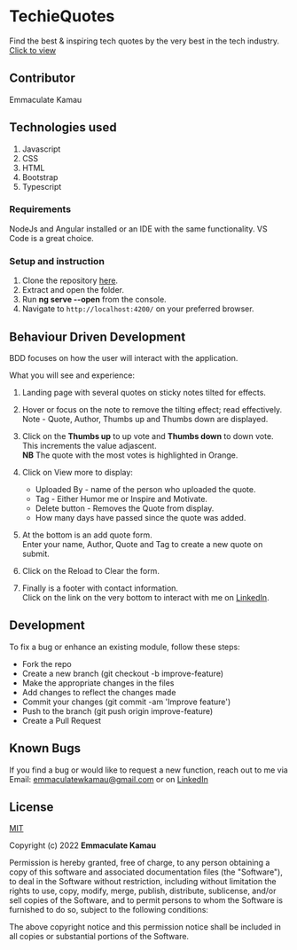 # TechieQuotes

Find the best & inspiring tech quotes by the very best in the tech industry.
[Click to view](emmakamau.github.io/techiequotes/)

## Contributor

Emmaculate Kamau

## Technologies used

1. Javascript
2. CSS
3. HTML
4. Bootstrap
5. Typescript

### Requirements

NodeJs and Angular installed or an IDE with the same functionality. VS Code is a great choice.

### Setup and instruction

1. Clone the repository [here](https://github.com/emmakamau/TechieQuotes.git).
2. Extract and open the folder.
3. Run **ng serve --open** from the console.
4. Navigate to `http://localhost:4200/` on your preferred browser.

## Behaviour Driven Development

BDD focuses on how the user will interact with the application.

What you will see and experience:

1. Landing page with several quotes on sticky notes tilted for effects.
2. Hover or focus on the note to remove the tilting effect; read effectively.<br>
    Note - Quote, Author, Thumbs up and Thumbs down are displayed.
3. Click on the **Thumbs up** to up vote and **Thumbs down** to down vote.<br> 
    This increments the value adjascent.<br>
    **NB** The quote with the most votes is highlighted in Orange.
4. Click on View more to display:
    - Uploaded By - name of the person who uploaded the quote.
    - Tag - Either Humor me or Inspire and Motivate.
    - Delete button - Removes the Quote from display.
    - How many days have passed since the quote was added.

5. At the bottom is an add quote form.<br> 
    Enter your name, Author, Quote and Tag to create a new quote on submit.
6. Click on the Reload to Clear the form.
7. Finally is a footer with contact information.<br> 
    Click on the link on the very bottom to interact with me on [LinkedIn](https://www.linkedin.com/in/emmaculate-k-987353104/).  

## Development

To fix a bug or enhance an existing module, follow these steps:
- Fork the repo
- Create a new branch (git checkout -b improve-feature)
- Make the appropriate changes in the files
- Add changes to reflect the changes made
- Commit your changes (git commit -am 'Improve feature')
- Push to the branch (git push origin improve-feature)
- Create a Pull Request

## Known Bugs

If you find a bug or would like to request a new function, reach out to me via Email: emmaculatewkamau@gmail.com or on [LinkedIn](https://www.linkedin.com/in/emmaculate-k-987353104/)

## License

[MIT](https://choosealicense.com/licenses/mit/)

Copyright (c) 2022 **Emmaculate Kamau**

Permission is hereby granted, free of charge, to any person obtaining a copy of this software and associated documentation files (the "Software"), to deal in the Software without restriction, including without limitation the rights to use, copy, modify, merge, publish, distribute, sublicense, and/or sell copies of the Software, and to permit persons to whom the Software is furnished to do so, subject to the following conditions:

The above copyright notice and this permission notice shall be included in all copies or substantial portions of the Software.